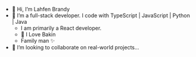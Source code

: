 - 👋 Hi, I’m Lahfen Brandy
- 👀 I’m a full-stack developer. I code with TypeScript | JavaScript | Python | Java 
    - I am primarily a React developer.
    - 🌱 I Love Bakin
    - Family man ✨
- 💞️ I’m looking to collaborate on real-world projects...

<!-- -  📫 How to reach me...
- 🌱 I’m currently learning ...
- 😄 Pronouns: ...
- ⚡ Fun fact: ...
-->

<!---
Rash-EJ/Rash-EJ is a ✨ special ✨ repository because its `README.md` (this file) appears on your GitHub profile.
You can click the Preview link to take a look at your changes.
--->
